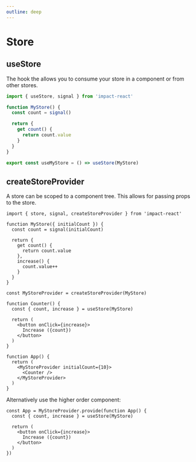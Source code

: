 ```yaml
---
outline: deep
---
```


# Store

## useStore

The hook the allows you to consume your store in a component or from other stores.

```ts
import { useStore, signal } from 'impact-react'

function MyStore() {
  const count = signal()

  return {
    get count() {
      return count.value
    }
  }
}

export const useMyStore = () => useStore(MyStore)
```

## createStoreProvider

A store can be scoped to a component tree. This allows for passing props to the store.

```tsx
import { store, signal, createStoreProvider } from 'impact-react'

function MyStore({ initialCount }) {
  const count = signal(initialCount)

  return {
    get count() {
      return count.value
    },
    increase() {
      count.value++
    }
  }
}

const MyStoreProvider = createStoreProvider(MyStore)

function Counter() {
  const { count, increase } = useStore(MyStore)

  return (
    <button onClick={increase}>
      Increase ({count})
    </button>
  )
}

function App() {
  return (
    <MyStoreProvider initialCount={10}>
      <Counter />
    </MyStoreProvider>
  )
}
```

Alternatively use the higher order component:

```tsx
const App = MyStoreProvider.provide(function App() {
  const { count, increase } = useStore(MyStore)

  return (
    <button onClick={increase}>
      Increase ({count})
    </button>
  )
})
```

